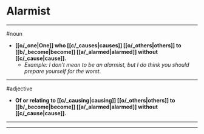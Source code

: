 # Alarmist
---
#noun
- **[[o/_one|One]] who [[c/_causes|causes]] [[o/_others|others]] to [[b/_become|become]] [[a/_alarmed|alarmed]] without [[c/_cause|cause]].**
	- _Example: I don't mean to be an alarmist, but I do think you should prepare yourself for the worst._
---
#adjective
- **Of or relating to [[c/_causing|causing]] [[o/_others|others]] to [[b/_become|become]] [[a/_alarmed|alarmed]] without [[c/_cause|cause]].**
---
---
